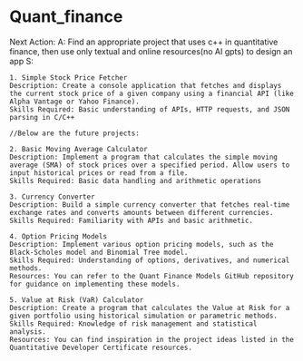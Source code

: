 # Quant_finance

Next Action:
A: Find an appropriate project that uses c++ in quantitative finance, then use only textual and online resources(no AI gpts) to design an app
S:  

    1. Simple Stock Price Fetcher
    Description: Create a console application that fetches and displays the current stock price of a given company using a financial API (like Alpha Vantage or Yahoo Finance).
    Skills Required: Basic understanding of APIs, HTTP requests, and JSON parsing in C/C++

    //Below are the future projects:
    
    2. Basic Moving Average Calculator
    Description: Implement a program that calculates the simple moving average (SMA) of stock prices over a specified period. Allow users to input historical prices or read from a file.
    Skills Required: Basic data handling and arithmetic operations
    
    3. Currency Converter
    Description: Build a simple currency converter that fetches real-time exchange rates and converts amounts between different currencies.
    Skills Required: Familiarity with APIs and basic arithmetic.

    4. Option Pricing Models
    Description: Implement various option pricing models, such as the Black-Scholes model and Binomial Tree model.
    Skills Required: Understanding of options, derivatives, and numerical methods.
    Resources: You can refer to the Quant Finance Models GitHub repository for guidance on implementing these models.
    
    5. Value at Risk (VaR) Calculator
    Description: Create a program that calculates the Value at Risk for a given portfolio using historical simulation or parametric methods.
    Skills Required: Knowledge of risk management and statistical analysis.
    Resources: You can find inspiration in the project ideas listed in the Quantitative Developer Certificate resources.

    
